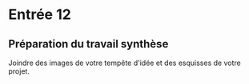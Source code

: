 # Entrée 12
## Préparation du travail synthèse
Joindre des images de votre tempête d'idée et des esquisses de votre projet. 